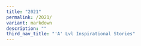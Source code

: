 ```yaml
---
title: "2021"
permalink: /2021/
variant: markdown
description: ""
third_nav_title: "'A' Lvl Inspirational Stories"
---
```

